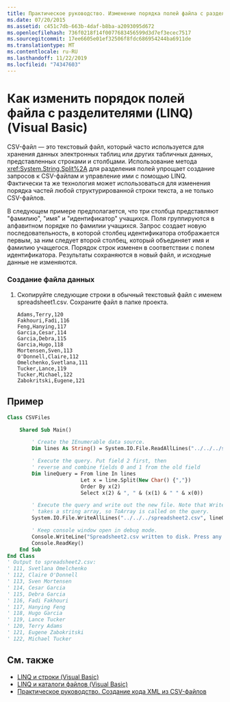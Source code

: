 ```yaml
---
title: Практическое руководство. Изменение порядка полей файла с разделителями (LINQ)
ms.date: 07/20/2015
ms.assetid: c451c7db-663b-4daf-b8ba-a2093095d672
ms.openlocfilehash: 736f0218f14f0077683456599d3d7ef3ecec7517
ms.sourcegitcommit: 17ee6605e01ef32506f8fdc686954244ba6911de
ms.translationtype: MT
ms.contentlocale: ru-RU
ms.lasthandoff: 11/22/2019
ms.locfileid: "74347603"
---
```

# <a name="how-to-reorder-the-fields-of-a-delimited-file-linq-visual-basic"></a>Как изменить порядок полей файла с разделителями (LINQ) (Visual Basic)

CSV-файл — это текстовый файл, который часто используется для хранения данных электронных таблиц или других табличных данных, представленных строками и столбцами. Использование метода <xref:System.String.Split%2A> для разделения полей упрощает создание запросов к CSV-файлам и управление ими с помощью LINQ. Фактически та же технология может использоваться для изменения порядка частей любой структурированной строки текста, а не только CSV-файлов.

В следующем примере предполагается, что три столбца представляют "фамилию", "имя" и "идентификатор" учащихся. Поля группируются в алфавитном порядке по фамилии учащихся. Запрос создает новую последовательность, в которой столбец идентификатора отображается первым, за ним следует второй столбец, который объединяет имя и фамилию учащегося. Порядок строк изменен в соответствии с полем идентификатора. Результаты сохраняются в новый файл, и исходные данные не изменяются.

### <a name="to-create-the-data-file"></a>Создание файла данных

1. Скопируйте следующие строки в обычный текстовый файл с именем spreadsheet1.csv. Сохраните файл в папке проекта.

    ```csv
    Adams,Terry,120
    Fakhouri,Fadi,116
    Feng,Hanying,117
    Garcia,Cesar,114
    Garcia,Debra,115
    Garcia,Hugo,118
    Mortensen,Sven,113
    O'Donnell,Claire,112
    Omelchenko,Svetlana,111
    Tucker,Lance,119
    Tucker,Michael,122
    Zabokritski,Eugene,121
    ```

## <a name="example"></a>Пример

```vb
Class CSVFiles

    Shared Sub Main()

        ' Create the IEnumerable data source.
        Dim lines As String() = System.IO.File.ReadAllLines("../../../spreadsheet1.csv")

        ' Execute the query. Put field 2 first, then
        ' reverse and combine fields 0 and 1 from the old field
        Dim lineQuery = From line In lines
                        Let x = line.Split(New Char() {","})
                        Order By x(2)
                        Select x(2) & ", " & (x(1) & " " & x(0))

        ' Execute the query and write out the new file. Note that WriteAllLines
        ' takes a string array, so ToArray is called on the query.
        System.IO.File.WriteAllLines("../../../spreadsheet2.csv", lineQuery.ToArray())

        ' Keep console window open in debug mode.
        Console.WriteLine("Spreadsheet2.csv written to disk. Press any key to exit")
        Console.ReadKey()
    End Sub
End Class
' Output to spreadsheet2.csv:
' 111, Svetlana Omelchenko
' 112, Claire O'Donnell
' 113, Sven Mortensen
' 114, Cesar Garcia
' 115, Debra Garcia
' 116, Fadi Fakhouri
' 117, Hanying Feng
' 118, Hugo Garcia
' 119, Lance Tucker
' 120, Terry Adams
' 121, Eugene Zabokritski
' 122, Michael Tucker
```

## <a name="see-also"></a>См. также

- [LINQ и строки (Visual Basic)](../../../../visual-basic/programming-guide/concepts/linq/linq-and-strings.md)
- [LINQ и каталоги файлов (Visual Basic)](../../../../visual-basic/programming-guide/concepts/linq/linq-and-file-directories.md)
- [Практическое руководство. Создание кода XML из CSV-файлов](../../../../visual-basic/programming-guide/concepts/linq/how-to-generate-xml-from-csv-files.md)
